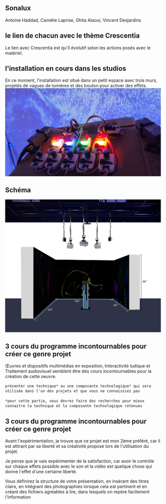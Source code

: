 ## **Sonalux**
Antoine Haddad, Camélie Laprise, Ghita Alaoui, Vincent Desjardins
## le lien de chacun avec le thème Crescentia
Le lien avec Crescentia est qu'il évolutif selon les actions posés avec le matériel.

## l'installation en cours dans les studios
En ce moment, l'installation est situé dans un petit espace avec trois murs, projetés de vagues de lumières et des bouton pour activer des effets.
![clavier](media/sonalux_clavier.jpg) 

## Schéma
![schéma](media/schema_plantation.png)   


## 3 cours du programme incontournables pour créer ce genre projet
Œuvres et dispositifs multimédias en exposition, Interactivité ludique et Traitement audiovisuel semblent être des cours incontournables pour la création de cette oeuvre.

    présenter une technique* ou une composante technologique* qui sera utilisée dans l'un des projets et que vous ne connaissiez pas

    *pour cette partie, vous devrez faire des recherches pour mieux connaitre la technique et la composante technologique retenues

## 3 cours du programme incontournables pour créer ce genre projet
Avant l'expérimentation, je trouve que ce projet est mon 2ème préféré, car il est attirant par sa liberté et sa créativité proposé lors de l'utilisation du projet.

Je pense que je vais expérimenter de la satisfaction, car avoir le contrôle sur chaque effets possible avec le son et la vidéo est quelque chose qui donne l'effet d'une certaine liberté.

Vous définirez la structure de votre présentation, en insérant des titres clairs, en intégrant des photographies lorsque cela est pertinent et en créant des fichiers agréables à lire, dans lesquels on repère facilement l'information
